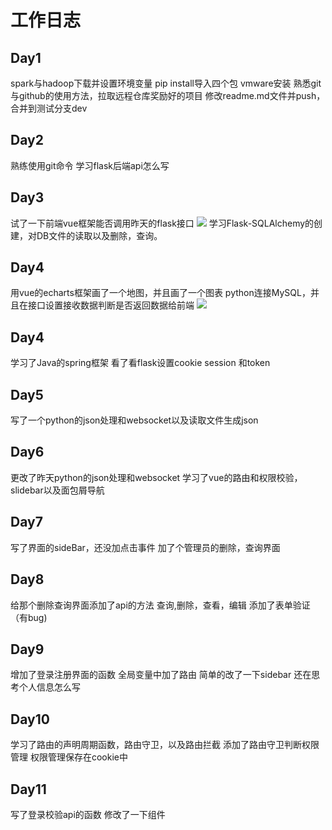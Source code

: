 # 工作日志
## Day1
spark与hadoop下载并设置环境变量
pip install导入四个包
vmware安装
熟悉git与github的使用方法，拉取远程仓库奖励好的项目
修改readme.md文件并push，合并到测试分支dev
## Day2
熟练使用git命令
学习flask后端api怎么写
## Day3
试了一下前端vue框架能否调用昨天的flask接口
![](http://image.hihia.top/Screenshot/20200701173057.png)
学习Flask-SQLAlchemy的创建，对DB文件的读取以及删除，查询。
## Day4
用vue的echarts框架画了一个地图，并且画了一个图表
python连接MySQL，并且在接口设置接收数据判断是否返回数据给前端
![](http://image.hihia.top/Screenshot/20200702173844.png)
## Day4
学习了Java的spring框架
看了看flask设置cookie session 和token
## Day5
写了一个python的json处理和websocket以及读取文件生成json
## Day6
更改了昨天python的json处理和websocket
学习了vue的路由和权限校验，slidebar以及面包屑导航
## Day7
写了界面的sideBar，还没加点击事件
加了个管理员的删除，查询界面
## Day8
给那个删除查询界面添加了api的方法
查询,删除，查看，编辑
添加了表单验证（有bug)
## Day9
增加了登录注册界面的函数
全局变量中加了路由
简单的改了一下sidebar
还在思考个人信息怎么写
## Day10
学习了路由的声明周期函数，路由守卫，以及路由拦截
添加了路由守卫判断权限管理
权限管理保存在cookie中
## Day11
写了登录校验api的函数
修改了一下组件